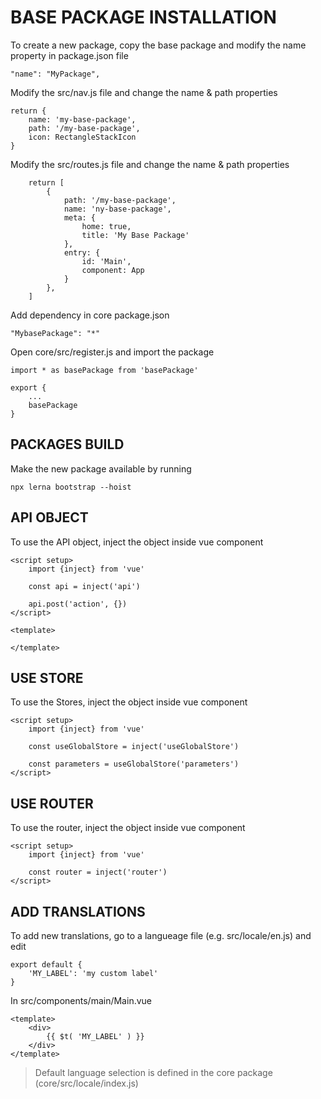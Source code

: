 # BASE PACKAGE INSTALLATION
To create a new package, copy the base package and modify the name property in package.json file
```
"name": "MyPackage",
```

Modify the src/nav.js file and change the name & path properties
```
return {
    name: 'my-base-package',
    path: '/my-base-package',
    icon: RectangleStackIcon
}
```

Modify the src/routes.js file and change the name & path properties
```
    return [
        {
            path: '/my-base-package',
            name: 'ny-base-package',
            meta: {
                home: true,
                title: 'My Base Package'
            },
            entry: {
                id: 'Main',
                component: App
            }
        },
    ]
```

Add dependency in core package.json
```
"MybasePackage": "*"
```

Open core/src/register.js and import the package
```
import * as basePackage from 'basePackage'

export {
    ... 
    basePackage 
}
```

## PACKAGES BUILD
Make the new package available by running
```
npx lerna bootstrap --hoist
```


## API OBJECT
To use the API object, inject the object inside vue component
```
<script setup>
    import {inject} from 'vue'

    const api = inject('api')

    api.post('action', {})
</script>

<template>

</template>
```

## USE STORE
To use the Stores, inject the object inside vue component
```
<script setup>
    import {inject} from 'vue'

    const useGlobalStore = inject('useGlobalStore')

    const parameters = useGlobalStore('parameters')
</script>
```

## USE ROUTER
To use the router, inject the object inside vue component
```
<script setup>
    import {inject} from 'vue'

    const router = inject('router')
</script>
```

## ADD TRANSLATIONS
To add new translations, go to a langueage file (e.g. src/locale/en.js) and edit
```
export default {
    'MY_LABEL': 'my custom label'
}
```

In src/components/main/Main.vue
```
<template>
    <div>
        {{ $t( 'MY_LABEL' ) }}
    </div>
</template>
```
> Default language selection is defined in the core package (core/src/locale/index.js)
